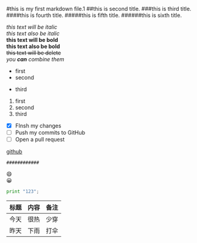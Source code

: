 #this is my first markdown file.1
##this is second title.
###this is third title.
####this is fourth title.
#####this is fifth title.
######this is sixth title.

*this text will be italic*<br>
_this text also be italic_<br>
**this text will be bold**<br>
__this text also be bold__<br>
~~this text will be delete~~<br>
_you **can** combine them_<br>

- first
- second
* third

1. first
2. second
3. third

- [x] FInsh my changes<br>
- [ ] Push my commits to GitHub<br>
- [ ] Open a pull request<br>

[github](http://github.com)<br>

`############`<br>

:smile:<br>
:grinning:<br>

```python
print "123";
```
标题|内容|备注
----|----|----
今天|很热|少穿
昨天|下雨|打伞
